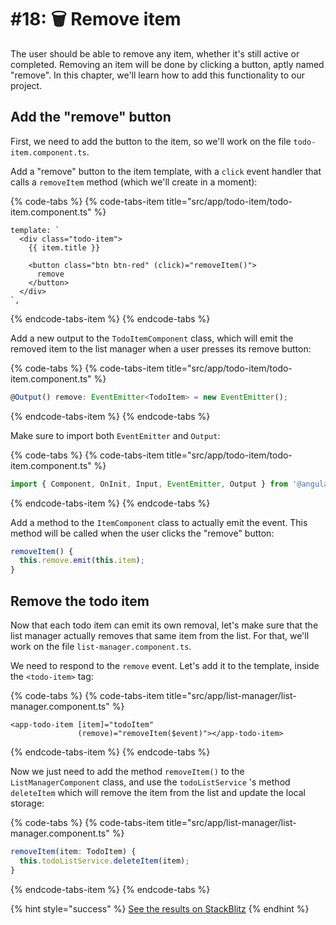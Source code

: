# \#18: 🗑 Remove item

The user should be able to remove any item, whether it's still active or completed. Removing an item will be done by clicking a button, aptly named "remove". In this chapter, we'll learn how to add this functionality to our project.

## Add the "remove" button

First, we need to add the button to the item, so we'll work on the file `todo-item.component.ts`.

Add a "remove" button to the item template, with a `click` event handler that calls a `removeItem` method \(which we'll create in a moment\):

{% code-tabs %}
{% code-tabs-item title="src/app/todo-item/todo-item.component.ts" %}

```markup
template: `
  <div class="todo-item">
    {{ item.title }}

    <button class="btn btn-red" (click)="removeItem()">
      remove
    </button>
  </div>
`,
```

{% endcode-tabs-item %}
{% endcode-tabs %}

Add a new output to the `TodoItemComponent` class, which will emit the removed item to the list manager when a user presses its remove button:

{% code-tabs %}
{% code-tabs-item title="src/app/todo-item/todo-item.component.ts" %}

```typescript
@Output() remove: EventEmitter<TodoItem> = new EventEmitter();
```

{% endcode-tabs-item %}
{% endcode-tabs %}

Make sure to import both `EventEmitter` and `Output`:

{% code-tabs %}
{% code-tabs-item title="src/app/todo-item/todo-item.component.ts" %}

```typescript
import { Component, OnInit, Input, EventEmitter, Output } from '@angular/core';
```

{% endcode-tabs-item %}
{% endcode-tabs %}

Add a method to the `ItemComponent` class to actually emit the event. This method will be called when the user clicks the "remove" button:

```typescript
removeItem() {
  this.remove.emit(this.item);
}
```

## Remove the todo item

Now that each todo item can emit its own removal, let's make sure that the list manager actually removes that same item from the list. For that, we'll work on the file `list-manager.component.ts`.

We need to respond to the `remove` event. Let's add it to the template, inside the `<todo-item>` tag:

{% code-tabs %}
{% code-tabs-item title="src/app/list-manager/list-manager.component.ts" %}

```markup
<app-todo-item [item]="todoItem"
               (remove)="removeItem($event)"></app-todo-item>
```

{% endcode-tabs-item %}
{% endcode-tabs %}

Now we just need to add the method `removeItem()` to the `ListManagerComponent` class, and use the `todoListService` 's method `deleteItem` which will remove the item from the list and update the local storage:

{% code-tabs %}
{% code-tabs-item title="src/app/list-manager/list-manager.component.ts" %}

```typescript
removeItem(item: TodoItem) {
  this.todoListService.deleteItem(item);
}
```

{% endcode-tabs-item %}
{% endcode-tabs %}

{% hint style="success" %}
[See the results on StackBlitz](https://stackblitz.com/github/ng-girls/todo-list-tutorial/tree/master/examples/18-remove-item)
{% endhint %}
